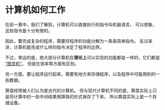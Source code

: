 # 计算机如何工作

在前一章中，我们了解到，计算机可以直接执行的指令叫机器语言。
可以想象，这些指令是十分有限的。

因此，要完成复杂的程序，需要将程序的功能分解为一条条简单指令。
反过来讲，计算机能完成什么样的指令决定了程序的边界。

不过，幸运的是，绝大部分计算机在**理论上**可以实现的功能都是一样的，它们都是
[“图灵机”](https://www.cnblogs.com/worldtraveler/archive/2013/08/26/3282077.html)。
但是在效率等方面有区别。

另一方面，要让程序运行起来，需要有地方来存储程序，以及程序中可能用到的一些数据。

算盘经常被人们认为是古代的计算机。
但与现代计算机不同的是，算盘实际上只是将计算中的一些中间结果用算珠的形式保存了下来，
所以算盘实际上是一个存储设备。
